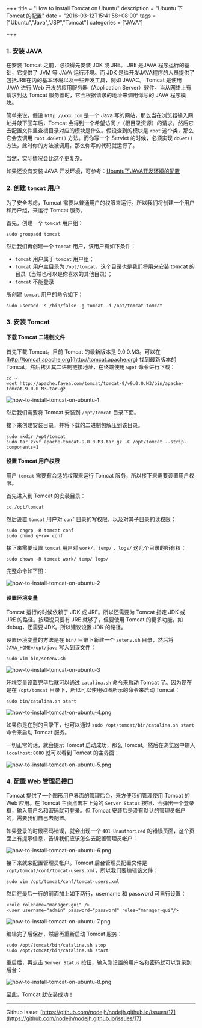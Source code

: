 +++
title = "How to Install Tomcat on Ubuntu"
description = "Ubuntu 下 Tomcat 的配置"
date = "2016-03-12T15:41:58+08:00"
tags = ["Ubuntu","Java","JSP","Tomcat"]
categories = ["JAVA"]

+++


### 1. 安装 JAVA

在安装 Tomcat 之前，必须得先安装 JDK 或 JRE。
JRE 是JAVA 程序运行的基础，它提供了 JVM 等 JAVA 运行环境。而 JDK 是给开发JAVA程序的人员提供了包括JRE在内的基本环境以及一些开发工具，例如 JAVAC。
Tomcat 是使用 JAVA 进行 Web 开发的应用服务器（Application Server）软件。当从网络上有请求到达 Tomcat 服务器时，它会根据请求的地址来调用你写的 JAVA 程序模块。

<!--more-->


简单来说，假设 `http://xxx.com` 是一个 Java 写的网站，那么当在浏览器输入网址并敲下回车后，Tomcat 会得到一个希望访问 `/`（根目录资源）的请求。然后它去配置文件里查根目录对应的模块是什么。假设查到的模块是 `root` 这个类，那么它会去调用 `root.doGet()` 方法。而你写一个 Servlet 的时候，必须实现 `doGet()`方法，此时你的方法被调用，那么你写的代码就运行了。

当然，实际情况会比这个更复杂。

如果还没有安装 JAVA 开发环境，可参考：[Ubuntu下JAVA开发环境的配置](http://nodejh.com/post/how-to-install-java-on-ubuntu/)

### 2. 创建 `tomcat` 用户

为了安全考虑，Tomcat 需要以普通用户的权限来运行。所以我们将创建一个用户和用户组，来运行 Tomcat 服务。

首先，创建一个 `tomcat` 用户组：


```
sudo groupadd tomcat
```


然后我们再创建一个 `tomcat` 用户，该用户有如下条件：

+ `tomcat` 用户属于 `tomcat` 用户组；
+ `tomcat` 用户主目录为 `/opt/tomcat`，这个目录也是我们将用来安装 tomcat 的目录（当然也可以是你喜欢的其他目录）；
+ `tomcat` 不能登录

所创建 `tomcat` 用户的命令如下：

```
sudo useradd -s /bin/false -g tomcat -d /opt/tomcat tomcat
```

### 3. 安装 Tomcat

#### 下载 Tomcat 二进制文件

首先下载 Tomcat。目前 Tomcat 的最新版本是 9.0.0.M3。可以在 [http://tomcat.apache.org](http://tomcat.apache.org) 找到最新版本的 Tomcat，然后拷贝其二进制链接地址，在终端使用 `wget` 命令进行下载：

```
cd ~
wget http://apache.fayea.com/tomcat/tomcat-9/v9.0.0.M3/bin/apache-tomcat-9.0.0.M3.tar.gz
```

![how-to-install-tomcat-on-ubuntu-1](http://oh1ywjyqf.bkt.clouddn.com/blog/2016-11-22-how-to-install-tomcat-on-ubuntu-1.png)

然后我们需要将 Tomcat 安装到 `/opt/tomcat` 目录下面。

接下来创建安装目录，并将下载的二进制包解压到该目录。

```
sudo mkdir /opt/tomcat
sudo tar zxvf apache-tomcat-9.0.0.M3.tar.gz -C /opt/tomcat --strip-components=1
```

#### 设置 Tomcat 用户权限

用户 `tomcat` 需要有合适的权限来运行 Tomcat 服务，所以接下来需要设置用户权限。

首先进入到 Tomcat 的安装目录：

```
cd /opt/tomcat
```

然后设置 `tomcat` 用户对 `conf` 目录的写权限，以及对其子目录的读权限：

```
sudo chgrp -R tomcat conf
sudo chmod g+rwx conf
```
接下来需要设置 `tomcat` 用户对 `work/`、`temp/` 、`logs/` 这几个目录的所有权：

```
sudo chown -R tomcat work/ temp/ logs/
```

完整命令如下图：

![how-to-install-tomcat-on-ubuntu-2](http://oh1ywjyqf.bkt.clouddn.com/blog/2016-11-22-how-to-install-tomcat-on-ubuntu-2.png)

#### 设置环境变量

Tomcat 运行的时候依赖于 JDK 或 JRE。所以还需要为 Tomcat 指定 JDK 或 JRE 的路径。按理说只要有 JRE 就够了，但要使用 Tomcat 的更多功能，如 debug，还需要 JDK。所以建议设置 JDK 的路径。

设置环境变量的方法是在 `bin/` 目录下新建一个 `setenv.sh` 目录，然后将 `JAVA_HOME=/opt/java` 写入到该文件： 

```
sudo vim bin/setenv.sh
```

![how-to-install-tomcat-on-ubuntu-3](http://oh1ywjyqf.bkt.clouddn.com/blog/2016-11-22-how-to-install-tomcat-on-ubuntu-3.png)

环境变量设置完毕后就可以通过 `catalina.sh` 命令来启动 Tomcat 了。因为现在是在 `/opt/tomcat` 目录下，所以可以使用如图所示的命令来启动 Tomcat：

```
sudo bin/catalina.sh start
```

![how-to-install-tomcat-on-ubuntu-4.png](http://oh1ywjyqf.bkt.clouddn.com/blog/2016-11-22-how-to-install-tomcat-on-ubuntu-4.png)

如果你是在别的目录下，也可以通过 `sudo /opt/tomcat/bin/catalina.sh start` 命令来启动 Tomcat 服务。

一切正常的话，就会提示 Tomcat 启动成功，那么 Tomcat。然后在浏览器中输入 `localhost:8080` 就可以看到 Tomcat 的主界面：

![how-to-install-tomcat-on-ubuntu-5.png](http://oh1ywjyqf.bkt.clouddn.com/blog/2016-11-22-how-to-install-tomcat-on-ubuntu-5.png)

### 4. 配置 Web 管理员接口

Tomcat 提供了一个图形用户界面的管理后台，来方便我们管理使用 Tomcat 的 Web 应用。在 Tomcat 主页点击右上角的 `Server Status` 按钮，会弹出一个登录框，输入用户名和密码就可登录。但 Tomcat 安装后是没有默认的管理员帐户的，需要我们自己去配置。

如果登录的时候密码错误，就会出现一个 `401 Unauthorized` 的错误页面，这个页面上有提示信息，告诉我们应该怎么去配置管理员帐户：

![how-to-install-tomcat-on-ubuntu-6.png](http://oh1ywjyqf.bkt.clouddn.com/blog/2016-11-22-how-to-install-tomcat-on-ubuntu-6.png)


接下来就来配置管理员帐户。Tomcat 后台管理员配置文件是 `/opt/tomcat/conf/tomcat-users.xml`，所以我们要编辑该文件：

```
sudo vim /opt/tomcat/conf/tomcat-users.xml
```

然后在最后一行的前面加上如下两行，username 和 password 可自行设置：

```
<role rolename="manager-gui" />
<user username="admin" password="password" roles="manager-gui"/>
```

![how-to-install-tomcat-on-ubuntu-7.png](http://oh1ywjyqf.bkt.clouddn.com/blog/2016-11-22-how-to-install-tomcat-on-ubuntu-7.png)

编辑完了后保存，然后再重新启动 Tomcat 服务：


```
sudo /opt/tomcat/bin/catalina.sh stop
sudo /opt/tomcat/bin/catalina.sh start
```

重启后，再点击 `Server Status` 按钮，输入刚设置的用户名和密码就可以登录到后台：

![how-to-install-tomcat-on-ubuntu-8.png](http://oh1ywjyqf.bkt.clouddn.com/blog/2016-11-22-how-to-install-tomcat-on-ubuntu-8.png)

至此，Tomcat 就安装成功！

---
Github Issue: [https://github.com/nodejh/nodejh.github.io/issues/17](https://github.com/nodejh/nodejh.github.io/issues/17)
